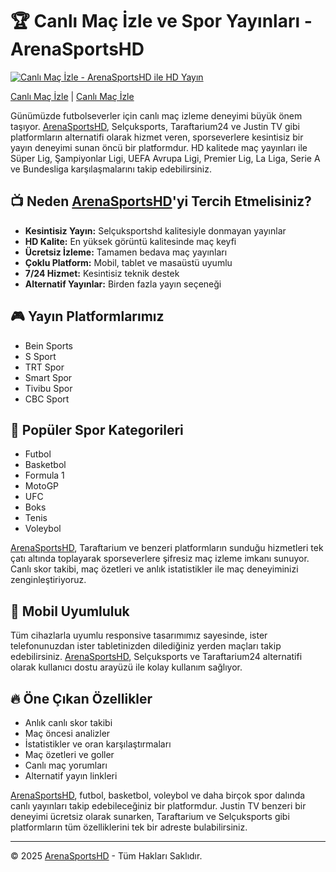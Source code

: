# 🏆 Canlı Maç İzle ve Spor Yayınları - ArenaSportsHD
[![Canlı Maç İzle - ArenaSportsHD ile HD Yayın](https://i.ibb.co/VWh0dZP/image.png)](https://arenasportshd.com)


[Canlı Maç İzle](https://arenasportshd.com) | [Canlı Maç İzle](https://arenasportshd.com)

Günümüzde futbolseverler için canlı maç izleme deneyimi büyük önem taşıyor. [ArenaSportsHD](https://arenasportshd.com), Selçuksports, Taraftarium24 ve Justin TV gibi platformların alternatifi olarak hizmet veren, sporseverlere kesintisiz bir yayın deneyimi sunan öncü bir platformdur. HD kalitede maç yayınları ile Süper Lig, Şampiyonlar Ligi, UEFA Avrupa Ligi, Premier Lig, La Liga, Serie A ve Bundesliga karşılaşmalarını takip edebilirsiniz.

## 📺 Neden [ArenaSportsHD](https://arenasportshd.com)'yi Tercih Etmelisiniz?
- **Kesintisiz Yayın:** Selçuksportshd kalitesiyle donmayan yayınlar
- **HD Kalite:** En yüksek görüntü kalitesinde maç keyfi
- **Ücretsiz İzleme:** Tamamen bedava maç yayınları
- **Çoklu Platform:** Mobil, tablet ve masaüstü uyumlu
- **7/24 Hizmet:** Kesintisiz teknik destek
- **Alternatif Yayınlar:** Birden fazla yayın seçeneği

## 🎮 Yayın Platformlarımız
- Bein Sports
- S Sport
- TRT Spor
- Smart Spor
- Tivibu Spor
- CBC Sport

## 🌟 Popüler Spor Kategorileri
- Futbol
- Basketbol
- Formula 1
- MotoGP
- UFC
- Boks
- Tenis
- Voleybol

[ArenaSportsHD](https://arenasportshd.com), Taraftarium ve benzeri platformların sunduğu hizmetleri tek çatı altında toplayarak sporseverlere şifresiz maç izleme imkanı sunuyor. Canlı skor takibi, maç özetleri ve anlık istatistikler ile maç deneyiminizi zenginleştiriyoruz.

## 📱 Mobil Uyumluluk
Tüm cihazlarla uyumlu responsive tasarımımız sayesinde, ister telefonunuzdan ister tabletinizden dilediğiniz yerden maçları takip edebilirsiniz. [ArenaSportsHD](https://arenasportshd.com), Selçuksports ve Taraftarium24 alternatifi olarak kullanıcı dostu arayüzü ile kolay kullanım sağlıyor.

## 🔥 Öne Çıkan Özellikler
- Anlık canlı skor takibi
- Maç öncesi analizler
- İstatistikler ve oran karşılaştırmaları
- Maç özetleri ve goller
- Canlı maç yorumları
- Alternatif yayın linkleri

[ArenaSportsHD](https://arenasportshd.com), futbol, basketbol, voleybol ve daha birçok spor dalında canlı yayınları takip edebileceğiniz bir platformdur. Justin TV benzeri bir deneyimi ücretsiz olarak sunarken, Taraftarium ve Selçuksports gibi platformların tüm özelliklerini tek bir adreste bulabilirsiniz.

---

&copy; 2025 [ArenaSportsHD](https://arenasportshd.com) - Tüm Hakları Saklıdır.

